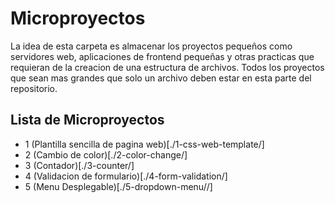 # Microproyectos

La idea de esta carpeta es almacenar los proyectos pequeños como servidores web, aplicaciones de frontend pequeñas y otras practicas que requieran de la creacion de una estructura de archivos. Todos los proyectos que sean mas grandes que solo un archivo deben estar en esta parte del repositorio.

## Lista de Microproyectos


- 1 (Plantilla sencilla de pagina web)[./1-css-web-template/]
- 2 (Cambio de color)[./2-color-change/]
- 3 (Contador)[./3-counter/]
- 4 (Validacion de formulario)[./4-form-validation/]
- 5 (Menu Desplegable)[./5-dropdown-menu//]
